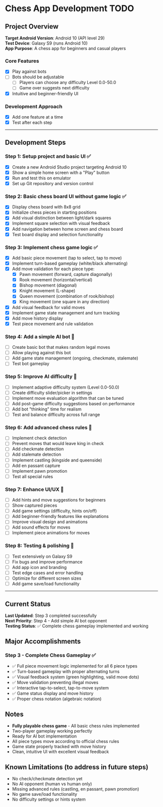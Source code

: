 # Chess App Development TODO

## Project Overview
**Target Android Version**: Android 10 (API level 29)  
**Test Device**: Galaxy S9 (runs Android 10)  
**App Purpose**: A chess app for beginners and casual players

### Core Features
- [x] Play against bots
- [ ] Bots should be adjustable 
  - [ ] Players can choose any difficulty Level 0.0-50.0
  - [ ] Game over suggests next difficulty
- [x] Intuitive and beginner-friendly UI

### Development Approach
- [x] Add one feature at a time
- [x] Test after each step

---

## Development Steps

### Step 1: Setup project and basic UI ✅
- [x] Create a new Android Studio project targeting Android 10
- [x] Show a simple home screen with a "Play" button
- [x] Run and test this on emulator
- [x] Set up Git repository and version control

### Step 2: Basic chess board UI without game logic ✅
- [x] Display chess board with 8x8 grid
- [x] Initialize chess pieces in starting positions
- [x] Add visual distinction between light/dark squares
- [x] Implement square selection with visual feedback
- [x] Add navigation between home screen and chess board
- [x] Test board display and selection functionality

### Step 3: Implement chess game logic ✅
- [x] Add basic piece movement (tap to select, tap to move)
- [x] Implement turn-based gameplay (white/black alternating)
- [x] Add move validation for each piece type:
  - [x] Pawn movement (forward, capture diagonally)
  - [x] Rook movement (horizontal/vertical)
  - [x] Bishop movement (diagonal)
  - [x] Knight movement (L-shape)
  - [x] Queen movement (combination of rook/bishop)
  - [x] King movement (one square in any direction)
- [x] Add visual feedback for valid moves
- [x] Implement game state management and turn tracking
- [x] Add move history display
- [x] Test piece movement and rule validation

### Step 4: Add a simple AI bot 🔄
- [ ] Create basic bot that makes random legal moves
- [ ] Allow playing against this bot
- [ ] Add game state management (ongoing, checkmate, stalemate)
- [ ] Test bot gameplay

### Step 5: Improve AI difficulty 🔄
- [ ] Implement adaptive difficulty system (Level 0.0-50.0)
- [ ] Create difficulty slider/picker in settings
- [ ] Implement move evaluation algorithm that can be tuned
- [ ] Add post-game difficulty suggestions based on performance
- [ ] Add bot "thinking" time for realism
- [ ] Test and balance difficulty across full range

### Step 6: Add advanced chess rules 🔄
- [ ] Implement check detection
- [ ] Prevent moves that would leave king in check
- [ ] Add checkmate detection
- [ ] Add stalemate detection
- [ ] Implement castling (kingside and queenside)
- [ ] Add en passant capture
- [ ] Implement pawn promotion
- [ ] Test all special rules

### Step 7: Enhance UI/UX 🔄
- [ ] Add hints and move suggestions for beginners
- [ ] Show captured pieces
- [ ] Add game settings (difficulty, hints on/off)
- [ ] Add beginner-friendly features like explanations
- [ ] Improve visual design and animations
- [ ] Add sound effects for moves
- [ ] Implement piece animations for moves

### Step 8: Testing & polishing 🔄
- [ ] Test extensively on Galaxy S9
- [ ] Fix bugs and improve performance
- [ ] Add app icon and branding
- [ ] Test edge cases and error handling
- [ ] Optimize for different screen sizes
- [ ] Add game save/load functionality

---

## Current Status
**Last Updated**: Step 3 completed successfully  
**Next Priority**: Step 4 - Add simple AI bot opponent  
**Testing Status**: ✅ Complete chess gameplay implemented and working

## Major Accomplishments
### Step 3 - Complete Chess Gameplay ✅
- ✅ Full piece movement logic implemented for all 6 piece types
- ✅ Turn-based gameplay with proper alternating turns
- ✅ Visual feedback system (green highlighting, valid move dots)
- ✅ Move validation preventing illegal moves
- ✅ Interactive tap-to-select, tap-to-move system
- ✅ Game status display and move history
- ✅ Proper chess notation (algebraic notation)

## Notes
- **Fully playable chess game** - All basic chess rules implemented
- Two-player gameplay working perfectly
- Ready for AI bot implementation
- All piece types move according to official chess rules
- Game state properly tracked with move history
- Clean, intuitive UI with excellent visual feedback

## Known Limitations (to address in future steps)
- No check/checkmate detection yet
- No AI opponent (human vs human only)
- Missing advanced rules (castling, en passant, pawn promotion)
- No game save/load functionality
- No difficulty settings or hints system